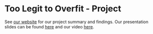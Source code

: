 # Too Legit to Overfit - Project

See [our website](https://ids-s1-20.github.io/project-too_legit_to_overfit/) for our project summary and findings. Our presentation slides can be found [here](https://ids-s1-20.github.io/project-too_legit_to_overfit/presentation/presentation.html) and our video  [here](https://media.ed.ac.uk/media/IDS+Project+Presentation+-+too+legit+to+overfit/1_040ko2d8). 
